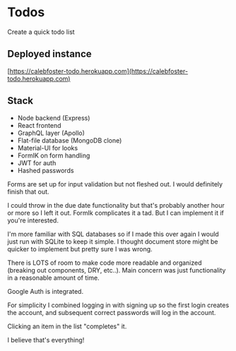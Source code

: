 # Todos

Create a quick todo list

## Deployed instance
[https://calebfoster-todo.herokuapp.com](https://calebfoster-todo.herokuapp.com)

## Stack
- Node backend (Express)
- React frontend
- GraphQL layer (Apollo)
- Flat-file database (MongoDB clone)
- Material-UI for looks
- FormIK on form handling
- JWT for auth
- Hashed passwords

Forms are set up for input validation but not fleshed out. I would definitely finish that out. 

I could throw in the due date functionality but that's probably another hour or more so I left it out. FormIk complicates it a tad. But I can implement it if you're interested.  

I'm more familiar with SQL databases so if I made this over again I would just run with SQLite to keep it simple. I thought document store might be quicker to implement but pretty sure I was wrong.

There is LOTS of room to make code more readable and organized (breaking out components, DRY, etc..). Main concern was just functionality in a reasonable amount of time.

Google Auth is integrated.

For simplicity I combined logging in with signing up so the first login creates the account, and subsequent correct passwords will log in the account.

Clicking an item in the list "completes" it.

I believe that's everything!
